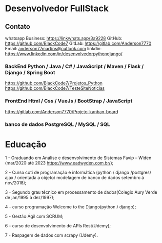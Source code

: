 # Desenvolvedor FullStack

## Contato

whatsapp Business: https://linkwhats.app/3a9228
GitHub: https://github.com/BlackCode7
GitLab: https://gitlab.com/Anderson7770
Email: anderson77martins@outlook.com
linkdin: https://www.linkedin.com/in/desenvolvedorpythondjango/

### BackEnd Python / Java / C# / JavaScript / Maven / Flask / Django / Spring Boot  
https://github.com/BlackCode7/Projetos_Python
https://github.com/BlackCode7/TesteSiteNoticias

### FrontEnd Html / Css / VueJs / BootStrap / JavaScript
https://gitlab.com/Anderson7770/Projeto-kanban-board  

### banco de dados PostgreSQL / MySQL / SQL

# Educação

1 - Graduando em Análise e desenvolvimento de Sistemas Favip – Widen (mar/2020 até 2023 https://www.eadwyden.com.br/);

2 - Curso coti de programação e informática (python / django /postgres/ ajax / orientada a objeto/ modelagem de banco de dados setembro á nov/2018);

3 - Segundo grau técnico em processamento de dados(Colegio Aury Verde de jan/1995 à dez/1997);

4 - curso programação Welcome to the Django(python / django);

5 - Gestão Ágil com SCRUM;

6 - curso de desenvolvimento de APIs Rest(Udemy);

7 - Raspagem de dados com scrapy (Udemy).

<!--
**BlackCode7/BlackCode7** is a ✨ _special_ ✨ repository because its `README.md` (this file) appears on your GitHub profile.

Here are some ideas to get you started:

-->
